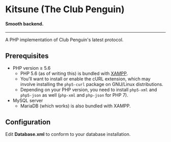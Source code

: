# Kitsune (The Club Penguin)
#### Smooth backend.
---
A PHP implementation of Club Penguin's latest protocol.

## Prerequisites
* PHP version ≥ 5.6
  * PHP 5.6 (as of writing this) is bundled with [XAMPP](https://www.apachefriends.org/).
  * You'll want to install or enable the cURL extension, which may involve installing the ```php5-curl``` package on GNU/Linux distributions.
  * Depending on your PHP version, you need to install ```php5-xml``` and ```php5-json``` as well (```php-xml``` and ```php-json``` for PHP 7).
* MySQL server
  * MariaDB (which works) is also bundled with XAMPP.

## Configuration
Edit **Database.xml** to conform to your database installation.
